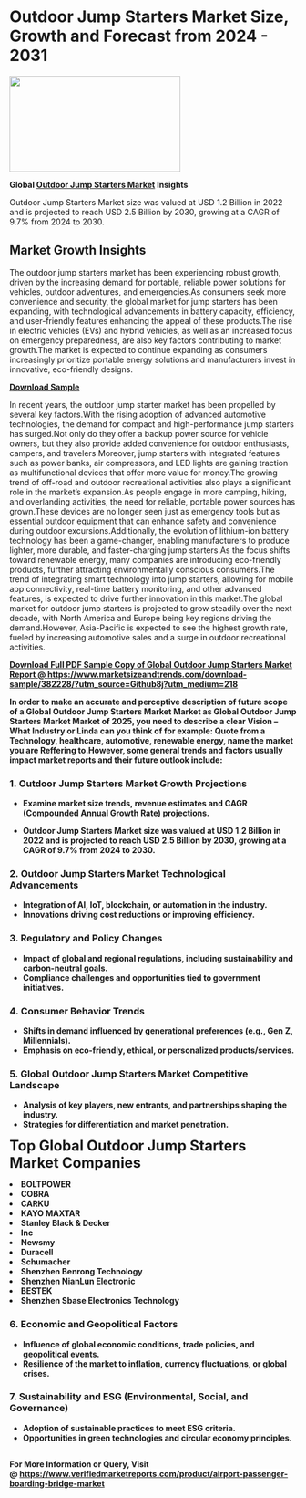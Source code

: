 <H1>Outdoor Jump Starters Market Size, Growth and Forecast from 2024 - 2031</H1><img class="aligncenter size-medium wp-image-584254" src="https://thirdeyenews.in/wp-content/uploads/2024/09/Global-Market-Research-300x168.jpeg" alt="" width="300" height="168" /><p><strong>Global&nbsp;<a href="https://www.marketsizeandtrends.com/download-sample/382228/?utm_source=Github8j?utm_medium=218">Outdoor Jump Starters Market</a> Insights</strong></p><p>Outdoor Jump Starters Market size was valued at USD 1.2 Billion in 2022 and is projected to reach USD 2.5 Billion by 2030, growing at a CAGR of 9.7% from 2024 to 2030.</p><p><h2>Market Growth Insights</h2> <p>The outdoor jump starters market has been experiencing robust growth, driven by the increasing demand for portable, reliable power solutions for vehicles, outdoor adventures, and emergencies.As consumers seek more convenience and security, the global market for jump starters has been expanding, with technological advancements in battery capacity, efficiency, and user-friendly features enhancing the appeal of these products.The rise in electric vehicles (EVs) and hybrid vehicles, as well as an increased focus on emergency preparedness, are also key factors contributing to market growth.The market is expected to continue expanding as consumers increasingly prioritize portable energy solutions and manufacturers invest in innovative, eco-friendly designs.</p> <p><strong><a href="#">Download Sample</a></strong></p> <p>In recent years, the outdoor jump starter market has been propelled by several key factors.With the rising adoption of advanced automotive technologies, the demand for compact and high-performance jump starters has surged.Not only do they offer a backup power source for vehicle owners, but they also provide added convenience for outdoor enthusiasts, campers, and travelers.Moreover, jump starters with integrated features such as power banks, air compressors, and LED lights are gaining traction as multifunctional devices that offer more value for money.The growing trend of off-road and outdoor recreational activities also plays a significant role in the market’s expansion.As people engage in more camping, hiking, and overlanding activities, the need for reliable, portable power sources has grown.These devices are no longer seen just as emergency tools but as essential outdoor equipment that can enhance safety and convenience during outdoor excursions.Additionally, the evolution of lithium-ion battery technology has been a game-changer, enabling manufacturers to produce lighter, more durable, and faster-charging jump starters.As the focus shifts toward renewable energy, many companies are introducing eco-friendly products, further attracting environmentally conscious consumers.The trend of integrating smart technology into jump starters, allowing for mobile app connectivity, real-time battery monitoring, and other advanced features, is expected to drive further innovation in this market.The global market for outdoor jump starters is projected to grow steadily over the next decade, with North America and Europe being key regions driving the demand.However, Asia-Pacific is expected to see the highest growth rate, fueled by increasing automotive sales and a surge in outdoor recreational activities.</p> <p><strong><a href="#"></p><p><span class=""><strong>Download Full PDF Sample Copy of Global Outdoor Jump Starters Market Report</strong> @ <a href="https://www.marketsizeandtrends.com/download-sample/382228/?utm_source=Github8j?utm_medium=218" target="_blank">https://www.marketsizeandtrends.com/download-sample/382228/?utm_source=Github8j?utm_medium=218</a></span></p><p>In order to make an accurate and perceptive description of future scope of a Global&nbsp;Outdoor Jump Starters Market Market as Global&nbsp;Outdoor Jump Starters Market Market of 2025, you need to describe a clear Vision &ndash; What Industry or Linda can you think of for example: Quote from a Technology, healthcare, automotive, renewable energy, name the market you are Reffering to.However, some general trends and factors usually impact market reports and their future outlook include:</p><h3>1.&nbsp;<strong>Outdoor Jump Starters Market Growth Projections</strong></h3><ul><li>Examine market size trends, revenue estimates and CAGR (Compounded Annual Growth Rate) projections.</li><li><p>Outdoor Jump Starters Market size was valued at USD 1.2 Billion in 2022 and is projected to reach USD 2.5 Billion by 2030, growing at a CAGR of 9.7% from 2024 to 2030.</p></li></ul><h3>2.&nbsp;<strong>Outdoor Jump Starters Market Technological Advancements</strong></h3><ul><li>Integration of AI, IoT, blockchain, or automation in the industry.</li><li>Innovations driving cost reductions or improving efficiency.</li></ul><h3>3.&nbsp;<strong>Regulatory and Policy Changes</strong></h3><ul><li>Impact of global and regional regulations, including sustainability and carbon-neutral goals.</li><li>Compliance challenges and opportunities tied to government initiatives.</li></ul><h3>4.&nbsp;<strong>Consumer Behavior Trends</strong></h3><ul><li>Shifts in demand influenced by generational preferences (e.g., Gen Z, Millennials).</li><li>Emphasis on eco-friendly, ethical, or personalized products/services.</li></ul><h3>5.&nbsp;<strong>Global Outdoor Jump Starters Market Competitive Landscape</strong></h3><ul><li>Analysis of key players, new entrants, and partnerships shaping the industry.</li><li>Strategies for differentiation and market penetration.</li></ul><p data-pm-slice="1 1 []"><span style="color: inherit; font-family: inherit; font-size: 25px;">Top Global Outdoor Jump Starters Market Companies</span></p><div class="" data-test-id=""><p><li>BOLTPOWER</li><li> COBRA</li><li> CARKU</li><li> KAYO MAXTAR</li><li> Stanley Black & Decker</li><li> Inc</li><li> Newsmy</li><li> Duracell</li><li> Schumacher</li><li> Shenzhen Benrong Technology</li><li> Shenzhen NianLun Electronic</li><li> BESTEK</li><li> Shenzhen Sbase Electronics Technology</li></p></div><h3>6.&nbsp;<strong>Economic and Geopolitical Factors</strong></h3><ul><li>Influence of global economic conditions, trade policies, and geopolitical events.</li><li>Resilience of the market to inflation, currency fluctuations, or global crises.</li></ul><h3>7.&nbsp;<strong>Sustainability and ESG (Environmental, Social, and Governance)</strong></h3><ul><li>Adoption of sustainable practices to meet ESG criteria.</li><li>Opportunities in green technologies and circular economy principles.</li></ul><h2><strong style="font-size: 14px;">For More Information or Query, Visit @&nbsp;</strong><a style="background-color: #ffffff; font-size: 14px;" href="https://www.marketsizeandtrends.com/report/outdoor-jump-starters-market/" target="_blank">https://www.verifiedmarketreports.com/product/airport-passenger-boarding-bridge-market</a></h2>